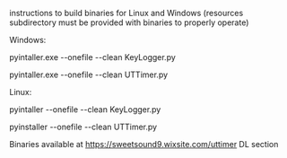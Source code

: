 instructions to build binaries for Linux and Windows (resources subdirectory must be provided with binaries to properly operate)

Windows:

pyintaller.exe --onefile --clean KeyLogger.py

pyintaller.exe --onefile --clean UTTimer.py

Linux:

pyintaller --onefile --clean KeyLogger.py

pyinstaller --onefile --clean UTTimer.py


Binaries available at https://sweetsound9.wixsite.com/uttimer DL section

